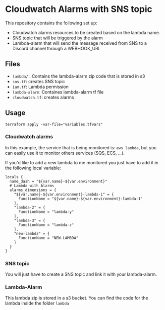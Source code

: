 # Cloudwatch Alarms with SNS topic

This repository contains the following set up:

- Cloudwatch alarms resources to be created based on the lambda name.
- SNS topic that will be triggered by the alarm
- Lambda-alarm that will send the message received from SNS to a Discord channel through a WEBHOOK_URL

## Files

- `lambda/` : Contains the lambda-alarm zip code that is stored in s3
- `sns.tf`: creates SNS topic
- `iam.tf`: Lambda permission
- `lambda-alarm`: Containes lambda-alarm tf file
- `cloudwatch.tf`: creates alarms

## Usage

```
terraform apply -var-file="variables.tfvars"
```

### Cloudwatch alarms
In this example, the service that is being monitored is: `aws lambda`, but you can easily use it to monitor others services (SQS, ECS, ...).

If you'd like to add a new lambda to me monitored you just have to add it in the following local variable:
```
locals {
  name_dash = "${var.name}-${var.environment}"
  # Lambda with Alarms
  alarms_dimensions = {
    "${var.name}-${var.environment}-lambda-1" = {
      FunctionName = "${var.name}-${var.environment}-lambda-1"
    },
    "lambda-2" = {
      FunctionName = "lambda-y"
    },
    "lambda-3" = {
      FunctionName = "lambda-z"
    },
    "new-lambda" = {
      FunctionName = "NEW-LAMBDA"
    }
  }
}
```

### SNS topic
You will just have to create a SNS topic and link it with your lambda-alarm.

### Lambda-Alarm
This lambda zip is stored in a s3 bucket. You can find the code for the lambda inside the folder `lambda`
